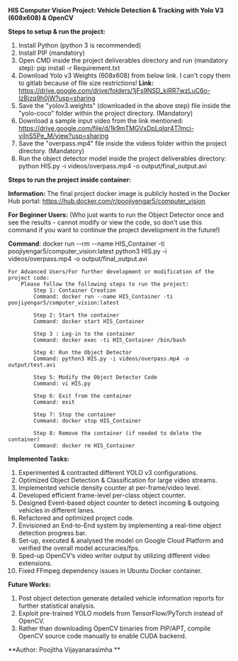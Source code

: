 ****HIS Computer Vision Project: Vehicle Detection & Tracking with Yolo V3 (608x608) & OpenCV****


**Steps to setup & run the project:**

1. Install Python (python 3 is recommended)
2. Install PIP (mandatory)
3. Open CMD inside the project deliverables directory and run (mandatory step): pip install -r Requirement.txt
4. Download Yolo v3 Weights (608x608) from below link. I can't copy them to gitlab because of file size restrictions!
	**Link:** https://drive.google.com/drive/folders/1jFs9NSD_kiRR7wzLuC6o-IzBjzq9h0jW?usp=sharing
5. Save the "yolov3.weights" (downloaded in the above step) file inside the "yolo-coco" folder within the project directory. (Mandatory)
6. Download a sample input video from the link mentioned: https://drive.google.com/file/d/1k9mTMGVxDpLqlqr4T7mci-viInS5Pe_M/view?usp=sharing
7. Save the "overpass.mp4" file inside the videos folder within the project directory. (Mandatory)
8. Run the object detector model inside the project deliverables directory: python HIS.py -i videos/overpass.mp4 -o output/final_output.avi


**Steps to run the project inside container:**


**Information:** The final project docker image is publicly hosted in the Docker Hub portal: https://hub.docker.com/r/poojiyengar5/computer_vision

  **For Beginner Users:**
  (Who just wants to run the Object Detector once and see the results - cannot modify or view the code, so don't use this command if you want to continue the project development in the future!)
	
**Command**: docker run --rm --name HIS_Container -ti poojiyengar5/computer_vision:latest python3 HIS.py -i videos/overpass.mp4 -o output/final_output.avi

	For Advanced Users/For further development or modification of the project code:
		Please follow the following steps to run the project:
			Step 1: Container Creation
			Command: docker run --name HIS_Container -ti poojiyengar5/computer_vision:latest

			Step 2: Start the container
			Command: docker start HIS_Container

			Step 3 : Log-in to the container
			Command: docker exec -ti HIS_Container /bin/bash

			Step 4: Run the Object Detector
			Command: python3 HIS.py -i videos/overpass.mp4 -o output/test.avi

			Step 5: Modify the Object Detector Code
			Command: vi HIS.py

			Step 6: Exit from the container
			Command: exit

			Step 7: Stop the container
			Command: docker stop HIS_Container

			Step 8: Remove the container (if needed to delete the container)
			Command: docker rm HIS_Container
		

**Implemented Tasks:** 

1. Experimented & contrasted different YOLO v3 configurations.
2. Optimized Object Detection & Classification for large video streams.
3. Implemented vehicle density counter at per-frame/video level.
4. Developed efficient frame-level per-class object counter.
5. Designed Event-based object counter to detect incoming & outgoing vehicles in different lanes.
6. Refactored and optimized project code. 
7. Envisioned an End-to-End system by implementing a real-time object detection progress bar.
8. Set-up, executed & analysed the model on Google Cloud Platform and verified the overall model accuracies/fps.
9. Sped-up OpenCV‘s video writer output by utilizing different video extensions.
10. Fixed FFmpeg dependency issues in Ubuntu Docker container.


**Future Works:**

1. Post object detection generate detailed vehicle information reports for further statistical analysis.
2. Exploit pre-trained YOLO models from TensorFlow/PyTorch instead of OpenCV.
3. Rather than downloading OpenCV binaries from PIP/APT, compile OpenCV source code manually to enable CUDA backend.


**Author: Poojitha Vijayanarasimha **
